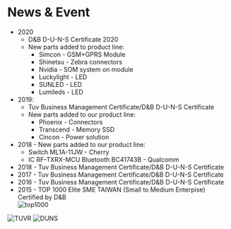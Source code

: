 # News & Event

- 2020 
    - D&B D-U-N-S Certificate 2020
    - New parts added to product line:
        - Simcon - GSM+GPRS Module
        - Shinetsu - Zebra connectors
        - Nvidia   - SOM system on module
        - Luckylight - LED
        - SUNLED     - LED
        - Lumileds   - LED
- 2019:
    - Tuv Business Management Certificate/D&B D-U-N-S Certificate
    - New parts added to our product line:
        - Phoenix   - Connectors
        - Transcend - Memory SSD
        - Cincon    - Power solution
- 2018 - New parts added to our product line:
    - Switch ML1A-11JW - Cherry
    - IC RF-TXRX-MCU Bluetooth BC41743B - Qualcomm
- 2018 - Tuv Business Management Certificate/D&B D-U-N-S Certificate
- 2017 - Tuv Business Management Certificate/D&B D-U-N-S Certificate
- 2016 - Tuv Business Management Certificate/D&B D-U-N-S Certificate
- 2015 - TOP 1000 Elite SME TAIWAN (Small to Medium Enterpise) Certified by D&B  
![top1000](/assets/images/about/top1000-cert.png)


![TUVR](/assets/images/about/TUVR-cert.jpg )
![DUNS](/assets/images/about/duns-cert.png )
